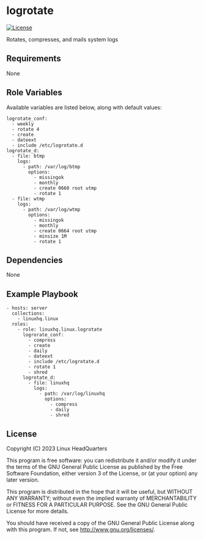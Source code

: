 # logrotate

[![License](https://img.shields.io/badge/license-GPLv3-lightgreen)](https://www.gnu.org/licenses/gpl-3.0.en.html#license-text)

Rotates, compresses, and mails system logs

## Requirements

None

## Role Variables

Available variables are listed below, along with default values:

    logrotate_conf:
      - weekly
      - rotate 4
      - create
      - dateext
      - include /etc/logrotate.d
    logrotate_d:
      - file: btmp
        logs:
          - path: /var/log/btmp
            options:
              - missingok
              - monthly
              - create 0660 root utmp
              - rotate 1
      - file: wtmp
        logs:
          - path: /var/log/wtmp
            options:
              - missingok
              - monthly
              - create 0664 root utmp
              - minsize 1M
              - rotate 1

## Dependencies

None

## Example Playbook

    - hosts: server
      collections:
        - linuxhq.linux
      roles:
        - role: linuxhq.linux.logrotate
          logrorate_conf:
            - compress
            - create
            - daily
            - dateext
            - include /etc/logrotate.d
            - rotate 1
            - shred
          logrotate_d:
            - file: linuxhq
              logs:
                - path: /var/log/linuxhq
                  options:
                    - compress
                    - daily
                    - shred

## License

Copyright (C) 2023 Linux HeadQuarters

This program is free software: you can redistribute it and/or modify
it under the terms of the GNU General Public License as published by
the Free Software Foundation, either version 3 of the License, or
(at your option) any later version.

This program is distributed in the hope that it will be useful,
but WITHOUT ANY WARRANTY; without even the implied warranty of
MERCHANTABILITY or FITNESS FOR A PARTICULAR PURPOSE. See the
GNU General Public License for more details.

You should have received a copy of the GNU General Public License
along with this program. If not, see <http://www.gnu.org/licenses/>.
